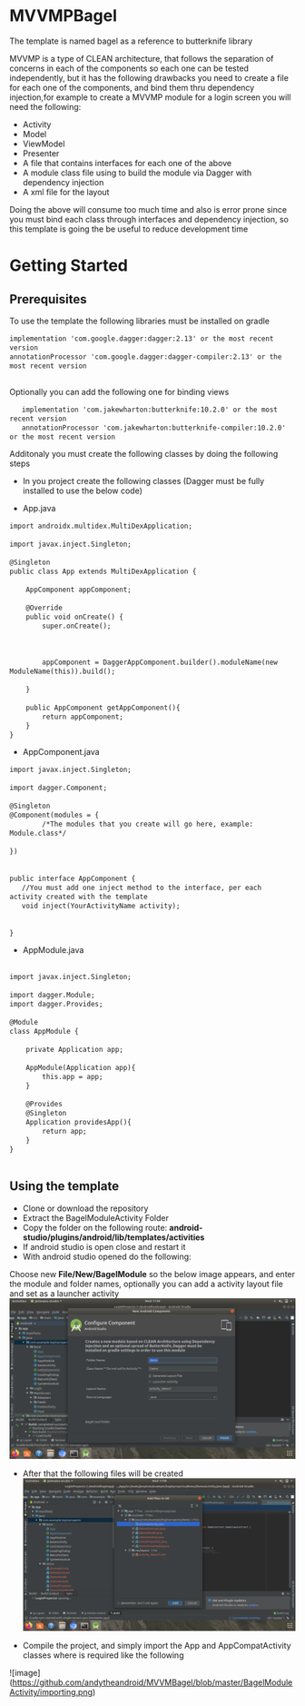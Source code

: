 # MVVMPBagel


The template is named bagel as a reference to butterknife library

MVVMP is a type of CLEAN architecture, that follows the separation of concerns in each of the components so each one  can be tested independently, but it has the following drawbacks you need to create a  file for each one of the components, and bind them thru dependency injection,for example to create a MVVMP module for a login screen you will need the following:

 * Activity
* Model
 * ViewModel
 * Presenter
* A file that contains interfaces for each one of the above
* A module class file using to build the module via Dagger with dependency injection
 * A xml file for the layout


Doing the above will consume too much time and also is  error prone since you must bind each class through interfaces and dependency injection, so this template is going the be useful to reduce development time


# Getting Started

## Prerequisites


To use the template the following libraries must be installed on gradle

```
implementation 'com.google.dagger:dagger:2.13' or the most recent version
annotationProcessor 'com.google.dagger:dagger-compiler:2.13' or the most recent version
    
```
Optionally you can add the following one for binding views 

```
   implementation 'com.jakewharton:butterknife:10.2.0' or the most recent version
   annotationProcessor 'com.jakewharton:butterknife-compiler:10.2.0' or the most recent version
```
Additonaly you must create the following classes by doing the following steps

* In you project create the following classes (Dagger must be fully installed to use the below code)


* App.java

```
import androidx.multidex.MultiDexApplication;

import javax.inject.Singleton;

@Singleton
public class App extends MultiDexApplication {

    AppComponent appComponent;

    @Override
    public void onCreate() {
        super.onCreate();



        appComponent = DaggerAppComponent.builder().moduleName(new ModuleName(this)).build();

    }

    public AppComponent getAppComponent(){
        return appComponent;
    }
}
```

* AppComponent.java

```
import javax.inject.Singleton;

import dagger.Component;

@Singleton
@Component(modules = {
        /*The modules that you create will go here, example: Module.class*/

})


public interface AppComponent {
   //You must add one inject method to the interface, per each activity created with the template
   void inject(YourActivityName activity);


}

```

* AppModule.java

```

import javax.inject.Singleton;

import dagger.Module;
import dagger.Provides;

@Module
class AppModule {

    private Application app;

    AppModule(Application app){
        this.app = app;
    }

    @Provides
    @Singleton
    Application providesApp(){
        return app;
    }
}


```


## Using the template

* Clone or download the repository
* Extract the BagelModuleActivity Folder
* Copy the folder on the following route: **android-studio/plugins/android/lib/templates/activities**
* If android studio is open close and restart it
* With android studio opened do the following:


Choose new **File/New/BagelModule** so the below image appears, and enter the module and folder names, optionally you can add a activity layout file and set as a launcher activity
![image](https://github.com/andytheandroid/MVVMBagel/blob/master/BagelModuleActivity/newModule.png)

* After that the following files will be created
![image](https://github.com/andytheandroid/MVVMBagel/blob/master/BagelModuleActivity/addFIles.png)

* Compile the project, and simply import the App and AppCompatActivity classes where is required like the following 

![image] (https://github.com/andytheandroid/MVVMBagel/blob/master/BagelModuleActivity/importing.png)






